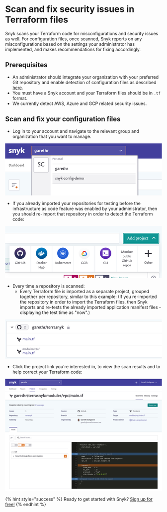 # Scan and fix security issues in Terraform  files

Snyk scans your Terraform code for misconfigurations and security issues as well. For configuration files, once scanned, Snyk reports on any misconfigurations based on the settings your administrator has implemented, and makes recommendations for fixing accordingly.

## Prerequisites

* An administrator should integrate your organization with your preferred Git repository and enable detection of configuration files as described [here](https://snyk.gitbook.io/user-docs/snyk-infrastructure-as-code/scan-terraform-files/configure-your-integration-to-find-security-issues-in-your-terraform-filess).
* You must have a Snyk account and your Terraform files should be in `.tf` format.
* We currently detect AWS, Azure and GCP related security issues.

## Scan and fix your configuration files

* Log in to your account and navigate to the relevant group and organization that you want to manage. 

![](../../.gitbook/assets/screenshot-2020-07-09-at-12.43.02-2-%20%283%29%20%284%29%20%284%29%20%284%29%20%2810%29.png)

* If you already imported your repositories for testing before the infrastructure as code feature was enabled by your administrator, then you should re-import that repository in order to detect the Terraform code:

![](../../.gitbook/assets/screenshot_2020-07-09_at_12.44.03%20%281%29%20%281%29%20%283%29%20%283%29%20%282%29.png)

* Every time a repository is scanned:
  * Every Terraform file is imported as a separate project, grouped together per repository, similar to this example: \(If you re-imported the repository in order to import the Terraform files, then Snyk imports and re-tests the already imported application manifest files - displaying the test time as "now".\)

![](../../.gitbook/assets/screenshot_2020-07-09_at_12.44.48%20%281%29%20%283%29%20%283%29%20%283%29%20%281%29%20%283%29.png)

* Click the project link you're interested in, to view the scan results and to help correct your Terraform code:

![](../../.gitbook/assets/screenshot_2020-07-09_at_12.45.26%20%281%29%20%281%29%20%283%29%20%283%29%20%282%29.png)

{% hint style="success" %}
Ready to get started with Snyk? [Sign up for free!](https://snyk.io/login?cta=sign-up&loc=footer&page=support_docs_page)
{% endhint %}

